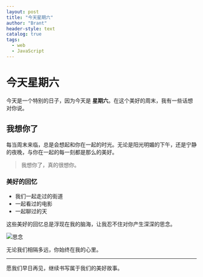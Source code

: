 ```yaml
---
layout: post
title: "今天星期六"
author: "Brant"
header-style: text
catalog: true
tags:
  - web
  - JavaScript
---
```


# 今天星期六

今天是一个特别的日子，因为今天是 **星期六**。在这个美好的周末，我有一些话想对你说。

## 我想你了

每当周末来临，总是会想起和你在一起的时光。无论是阳光明媚的下午，还是宁静的夜晚，与你在一起的每一刻都是那么的美好。

> 我想你了，真的很想你。

### 美好的回忆

- 我们一起走过的街道
- 一起看过的电影
- 一起聊过的天

这些美好的回忆总是浮现在我的脑海，让我忍不住对你产生深深的思念。

![思念](https://www.example.com/missing-you.jpg)

无论我们相隔多远，你始终在我的心里。

---

愿我们早日再见，继续书写属于我们的美好故事。

